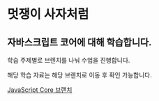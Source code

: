 # 멋쟁이 사자처럼

## 자바스크립트 코어에 대해 학습합니다.

학습 주제별로 브렌치를 나눠 수업을 진행합니다.

해당 학습 자료는 해당 브렌치로 이동 후 확인 가능합니다.

[JavaScript Core 브랜치](https://github.com/Byeonjin/FESC_Javascript)
